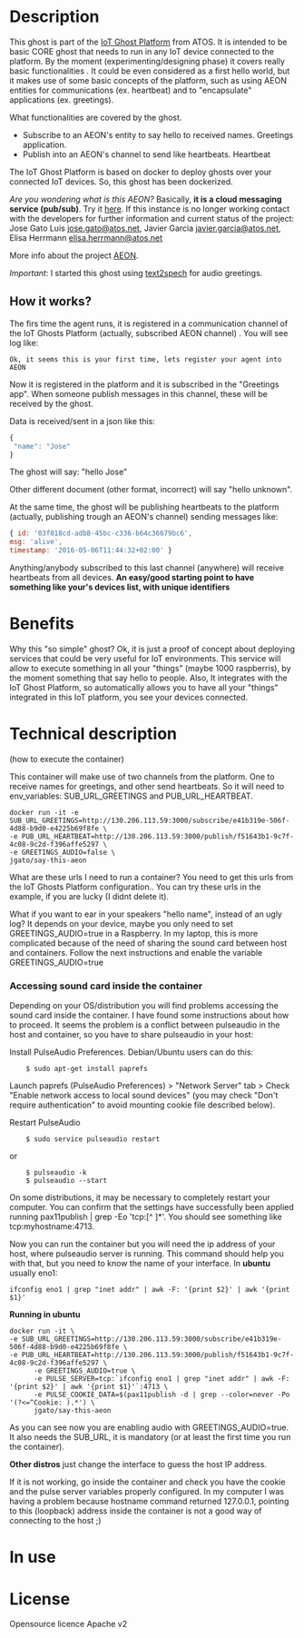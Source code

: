 # Description


This ghost is part of the [IoT Ghost Platform]() from ATOS. It is intended to be 
basic CORE ghost that needs to run in any IoT device connected to the platform. By
the moment (experimenting/designing phase) it covers really basic functionalities
. It could be even considered as a first hello world, but it makes use of some
basic concepts of the platform, such as using AEON entities for communications 
(ex. heartbeat) and to "encapsulate" applications (ex. greetings). 

What functionalities are covered by the ghost.
 * Subscribe to an AEON's entity to say hello to received names. Greetings application.
 * Publish into an AEON's channel to send like heartbeats. Heartbeat
 
The IoT Ghost Platform is based on docker to deploy ghosts over your connected
IoT devices. So, this ghost has been dockerized.

*Are you wondering what is this AEON?* Basically, **it is a cloud messaging service (pub/sub)**. Try it [here](http://aeon.atosresearch.eu/). If this instance is no longer working contact with the developers for further information and current status of the project: Jose Gato Luis <jose.gato@atos.net>, Javier Garcia <javier.garcia@atos.net>, Elisa Herrmann <elisa.herrmann@atos.net> 

More info about the project [AEON](https://gitlab.atosresearch.eu/ari/aeon-api).

*Important*: I started this ghost using [text2spech](https://github.com/resin-io/text2speech) 
for audio greetings.


## How it works?

The firs time the agent runs, it is registered in a communication channel of the IoT
Ghosts Platform (actually,  subscribed AEON channel) . You will see log like:

```
Ok, it seems this is your first time, lets register your agent into AEON
```

Now it is registered in the platform and it is subscribed in the "Greetings app". When someone publish messages in this channel, these will be received by the ghost.

Data is received/sent in a json like this:

```javascript
{
 "name": "Jose"
}

```
The ghost will say: "hello Jose"

Other different document (other format, incorrect) will say "hello unknown". 

At the same time, the ghost will be publishing heartbeats to the platform (actually,
publishing trough an AEON's channel) sending messages like:

```javascript
{ id: '03f018cd-adb8-45bc-c336-b64c36679bc6',
msg: 'alive',
timestamp: '2016-05-06T11:44:32+02:00' }

```
Anything/anybody subscribed to this last channel (anywhere) will receive heartbeats
from all devices. **An easy/good starting point to have something like your's devices list, with
unique identifiers**

# Benefits

Why this "so simple" ghost? Ok, it is just a proof of concept about deploying services that could be very useful for IoT environments. This service will allow to execute something in all your "things" (maybe 1000 raspberris), by the moment something that say hello to people. Also, It integrates with the
IoT Ghost Platform, so automatically allows you to have all your "things" integrated in this IoT platform, you see your devices connected.


# Technical description 

(how to execute the container)

This container will make use of two channels from the platform. One to receive names for greetings, and other send heartbeats. So it will need to env_variables: SUB_URL_GREETINGS and PUB_URL_HEARTBEAT.

```
docker run -it -e SUB_URL_GREETINGS=http://130.206.113.59:3000/subscribe/e41b319e-506f-4d88-b9d0-e4225b69f8fe \
-e PUB_URL_HEARTBEAT=http://130.206.113.59:3000/publish/f51643b1-9c7f-4c08-9c2d-f396affe5297 \
-e GREETINGS_AUDIO=false \
jgato/say-this-aeon
```

What are these urls I need to run a container? You need to get this urls from the IoT Ghosts Platform
configuration.. You can try these urls in the example, if you are lucky (I didnt delete it).


What if you want to ear in your speakers "hello name", instead of an ugly log? It depends on your device, maybe you only 
need to set GREETINGS_AUDIO=true in a Raspberry. In my laptop, this is more complicated because of the need of sharing the sound card between host and containers. Follow the next instructions and enable the variable GREETINGS_AUDIO=true

### Accessing sound card inside the container

Depending on your OS/distribution you will find problems accessing the sound card inside the container. I have found some instructions about how to proceed. It seems the problem is a conflict between pulseaudio in the host and container, so you have to share pulseaudio in your host:



Install PulseAudio Preferences. Debian/Ubuntu users can do this:

```
    $ sudo apt-get install paprefs
```

Launch paprefs (PulseAudio Preferences) > "Network Server" tab > Check "Enable network access to local sound devices" (you may check "Don't require authentication" to avoid mounting cookie file described below).

Restart PulseAudio

```
    $ sudo service pulseaudio restart
```

or

``` 
    $ pulseaudio -k
    $ pulseaudio --start
```

On some distributions, it may be necessary to completely restart your computer. You can confirm that the settings have successfully been applied running pax11publish | grep -Eo 'tcp:[^ ]*'. You should see something like tcp:myhostname:4713.

Now you can run the container but you will need the ip address of your host, where pulseaudio server is running. This command should help you with that, but you need to know the name of your interface. In **ubuntu** usually eno1:

```
ifconfig eno1 | grep "inet addr" | awk -F: '{print $2}' | awk '{print $1}'

```


**Running in ubuntu**

``` 
docker run -it \
-e SUB_URL_GREETINGS=http://130.206.113.59:3000/subscribe/e41b319e-506f-4d88-b9d0-e4225b69f8fe \
-e PUB_URL_HEARTBEAT=http://130.206.113.59:3000/publish/f51643b1-9c7f-4c08-9c2d-f396affe5297 \
      -e GREETINGS_AUDIO=true \
      -e PULSE_SERVER=tcp:`ifconfig eno1 | grep "inet addr" | awk -F: '{print $2}' | awk '{print $1}'`:4713 \
      -e PULSE_COOKIE_DATA=$(pax11publish -d | grep --color=never -Po '(?<=^Cookie: ).*') \
      jgato/say-this-aeon 
```

As you can see now you are enabling audio with GREETINGS_AUDIO=true. It also needs the SUB_URL, it is mandatory (or at least the first time you run the container).

**Other distros** just change the interface to guess the host IP address. 


If it is not working, go inside the container and check you have the cookie and the pulse server variables properly configured. In my computer I was having a problem because hostname command returned 127.0.0.1, pointing to this (loopback) address inside the container is not a good way of connecting to the host ;)

# In use


# License

Opensource licence Apache v2
